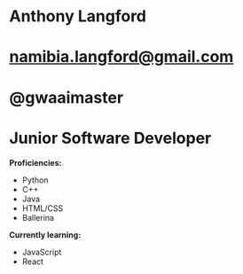 # Anthony Langford 
# namibia.langford@gmail.com #
# @gwaaimaster #

# Junior Software Developer
**Proficiencies:**
 - Python
 - C++
 - Java
 - HTML/CSS
 - Ballerina 

**Currently learning:**
 - JavaScript
 - React

